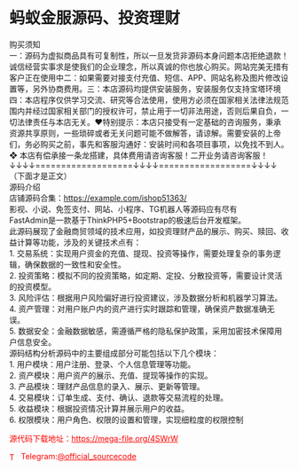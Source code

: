 # 蚂蚁金服源码、投资理财

购买须知<br>一：源码为虚拟商品具有可复制性，所以一旦发货非源码本身问题本店拒绝退款！诚信经营实事求是使我们的企业理念，所以真诚的你也放心购买。网站完美无措有客户正在使用中二：如果需要对接支付充值、短信、APP、网站名称及图片修改设置等，另外协商费用。三：本店源码均提供安装服务，安装服务仅支持宝塔环境四：本店程序仅供学习交流、研究等合法使用，使用方必须在国家相关法律法规范围内并经过国家相关部门的授权许可，禁止用于一切非法用途，否则后果自负，一切法律责任与本店无关。❤特别提示：本店只接受有一定基础的咨询服务，秉承资源共享原则，一些琐碎或者无关问题可能不做解答，请谅解。需要安装的上帝们，务必购买之前，事先和客服沟通好：安装时间和各项目事项，以免找不到人。❖ 本店有偿承接一条龙搭建，具体费用请咨询客服！二开业务请咨询客服！<br>↓↓↓↓===================↓↓↓↓==================↓↓↓↓<br> （下面才是正文）<br>源码介绍<br>店铺源码合集：https://example.com/ishop51363/<br>影视、小说、免签支付、网站、小程序、TG机器人等源码应有尽有<br>FastAdmin是一款基于ThinkPHP5+Bootstrap的极速后台开发框架。<br>此源码展现了金融商贸领域的技术应用，如投资理财产品的展示、购买、赎回、收益计算等功能，涉及的关键技术点有：<br>1. 交易系统：实现用户资金的充值、提现、投资等操作，需要处理复杂的事务逻辑，确保数据的一致性和安全性。<br>2. 投资策略：模拟不同的投资策略，如定期、定投、分散投资等，需要设计灵活的投资模型。<br>3. 风险评估：根据用户风险偏好进行投资建议，涉及数据分析和机器学习算法。<br>4. 资产管理：对用户账户内的资产进行实时跟踪和管理，确保资产数据准确无误。<br>5. 数据安全：金融数据敏感，需遵循严格的隐私保护政策，采用加密技术保障用户信息安全。<br>源码结构分析源码中的主要组成部分可能包括以下几个模块：<br>1. 用户模块：用户注册、登录、个人信息管理等功能。<br>2. 资产模块：用户资产的展示、充值、提现等操作的实现。<br>3. 产品模块：理财产品信息的录入、展示、更新等管理。<br>4. 交易模块：订单生成、支付、确认、退款等交易流程的处理。<br>5. 收益模块：根据投资情况计算并展示用户的收益。<br>6. 权限模块：用户角色、权限的设置和管理，实现细粒度的权限控制<br>


<p style="color: red;">源代码下载地址：<a href="https://mega-file.org/4SWrW" style="color: red;">https://mega-file.org/4SWrW</a></p><p style="color: red;"><img src="https://cdn-icons-png.flaticon.com/512/2111/2111646.png" alt="Telegram Icon" style="width: 16px; vertical-align: middle; margin-right: 5px;">Telegram:<a href="https://t.me/official_sourcecode" style="color: red;">@official_sourcecode</a></p>